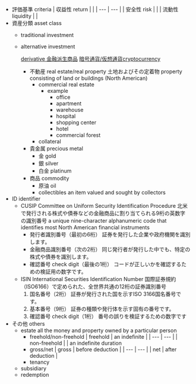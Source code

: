- 評価基準 criteria
    | 収益性 return  |  |
    | --- | --- |
    | 安全性 risk |  |
    | 流動性 liquidity |  |
- 資産分類 asset class
    - traditional investment



    - alternative investment

        [derivative 金融派生商品](https://www.notion.so/derivative-216ec42dd04b81d88a97dafb75680c52?pvs=21) 
        [暗号通貨/仮想通貨cryptocurrency](https://www.notion.so/cryptocurrency-216ec42dd04b816e9442e2d4efc6f5e4?pvs=21) 

        - 不動産 real estate/real property
            土地およびその定着物
            property consisting of land or buildings (North American)
            - commercial real estate
                - example
                    - office
                    - apartment
                    - warehouse
                    - hospital
                    - shopping center
                    - hotel
                    - commercial forest
            - collateral
        - 貴金属 precious metal
            - 金 gold
            - 銀 silver
            - 白金 platinum
        - 商品 commodity
            - 原油 oil
            - collectibles
                an item valued and sought by collectors
- ID identifier
    - CUSIP Committee on Uniform Security Identification Procedure
        北米で発行される株式や債券などの金融商品に割り当てられる9桁の英数字の識別番号
        a unique nine-character alphanumeric code that identifies most North American financial instruments
        - 発行者識別番号（最初の6桁）
            証券を発行した企業や政府機関を識別します。
        - 金融商品識別番号（次の2桁）
            同じ発行者が発行した中でも、特定の株式や債券を識別します。
        - 確認番号 check digit（最後の1桁）
            コードが正しいかを確認するための検証用の数字です。
    - ISIN International Securities Identification Number
        国際証券規約（ISO6166）で定められた、全世界共通の12桁の証券識別番号
        1. 国名番号（2桁）
            証券が発行された国を示すISO 3166国名番号です。
        2. 基本番号（9桁）
            証券の種類や発行体を示す固有の番号です。
        3. 確認番号 check digit（1桁）
            番号の誤りを検証するための数字です
- その他 others
    - estate
        all the money and property owned by a particular person
        - freehold/non-freehold
            | freehold | an indefinite |
            | --- | --- |
            | non-freehold |  |
            an indefinite duration
        - gross/net
            | gross | before deduction |
            | --- | --- |
            | net | after deduction  |
        - tenancy
    - subsidiary
    - redemption